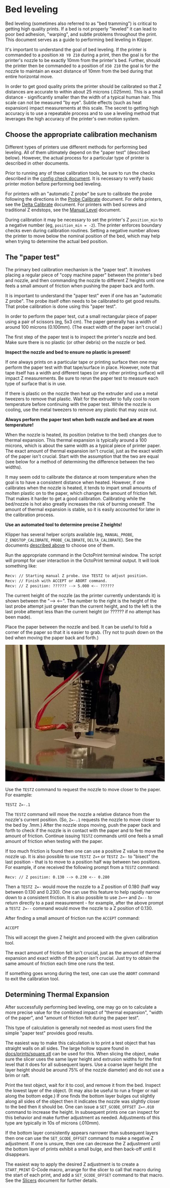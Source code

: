 # Bed leveling

Bed leveling (sometimes also referred to as "bed tramming") is
critical to getting high quality prints. If a bed is not properly
"leveled" it can lead to poor bed adhesion, "warping", and subtle
problems throughout the print. This document serves as a guide to
performing bed leveling in Klipper.

It's important to understand the goal of bed leveling. If the printer
is commanded to a position `X0 Y0 Z10` during a print, then the goal
is for the printer's nozzle to be exactly 10mm from the printer's
bed. Further, should the printer then be commanded to a position of
`X50 Z10` the goal is for the nozzle to maintain an exact distance of
10mm from the bed during that entire horizontal move.

In order to get good quality prints the printer should be calibrated
so that Z distances are accurate to within about 25 microns (.025mm).
This is a small distance - significantly smaller than the width of a
typical human hair. This scale can not be measured "by eye". Subtle
effects (such as heat expansion) impact measurements at this scale.
The secret to getting high accuracy is to use a repeatable process and
to use a leveling method that leverages the high accuracy of the
printer's own motion system.

## Choose the appropriate calibration mechanism

Different types of printers use different methods for performing bed
leveling. All of them ultimately depend on the "paper test" (described
below). However, the actual process for a particular type of printer
is described in other documents.

Prior to running any of these calibration tools, be sure to run the
checks described in the [config check document](Config_checks.md). It
is necessary to verify basic printer motion before performing bed
leveling.

For printers with an "automatic Z probe" be sure to calibrate the
probe following the directions in the
[Probe Calibrate](Probe_Calibrate.md) document. For delta printers,
see the [Delta Calibrate](Delta_Calibrate.md) document. For printers
with bed screws and traditional Z endstops, see the
[Manual Level](Manual_Level.md) document.

During calibration it may be necessary to set the printer's Z
`position_min` to a negative number (eg, `position_min = -2`). The
printer enforces boundary checks even during calibration
routines. Setting a negative number allows the printer to move below
the nominal position of the bed, which may help when trying to
determine the actual bed position.

## The "paper test"

The primary bed calibration mechanism is the "paper test". It involves
placing a regular piece of "copy machine paper" between the printer's
bed and nozzle, and then commanding the nozzle to different Z heights
until one feels a small amount of friction when pushing the paper back
and forth.

It is important to understand the "paper test" even if one has an
"automatic Z probe". The probe itself often needs to be calibrated to
get good results. That probe calibration is done using this "paper
test".

In order to perform the paper test, cut a small rectangular piece of
paper using a pair of scissors (eg, 5x3 cm). The paper generally has a
width of around 100 microns (0.100mm). (The exact width of the paper
isn't crucial.)

The first step of the paper test is to inspect the printer's nozzle
and bed. Make sure there is no plastic (or other debris) on the nozzle
or bed.

**Inspect the nozzle and bed to ensure no plastic is present!**

If one always prints on a particular tape or printing surface then one
may perform the paper test with that tape/surface in place. However,
note that tape itself has a width and different tapes (or any other
printing surface) will impact Z measurements. Be sure to rerun the
paper test to measure each type of surface that is in use.

If there is plastic on the nozzle then heat up the extruder and use a
metal tweezers to remove that plastic. Wait for the extruder to fully
cool to room temperature before continuing with the paper test. While
the nozzle is cooling, use the metal tweezers to remove any plastic
that may ooze out.

**Always perform the paper test when both nozzle and bed are at room
temperature!**

When the nozzle is heated, its position (relative to the bed) changes
due to thermal expansion. This thermal expansion is typically around a
100 microns, which is about the same width as a typical piece of
printer paper. The exact amount of thermal expansion isn't crucial,
just as the exact width of the paper isn't crucial. Start with the
assumption that the two are equal (see below for a method of
determining the difference between the two widths).

It may seem odd to calibrate the distance at room temperature when the
goal is to have a consistent distance when heated. However, if one
calibrates when the nozzle is heated, it tends to impart small amounts
of molten plastic on to the paper, which changes the amount of
friction felt. That makes it harder to get a good calibration.
Calibrating while the bed/nozzle is hot also greatly increases the
risk of burning oneself. The amount of thermal expansion is stable, so
it is easily accounted for later in the calibration process.

**Use an automated tool to determine precise Z heights!**

Klipper has several helper scripts available (eg, `MANUAL_PROBE`,
`Z_ENDSTOP_CALIBRATE`, `PROBE_CALIBRATE`, `DELTA_CALIBRATE`). See the
documents
[described above](#choose-the-appropriate-calibration-mechanism) to
choose one of them.

Run the appropriate command in the OctoPrint terminal window. The
script will prompt for user interaction in the OctoPrint terminal
output. It will look something like:

```text
Recv: // Starting manual Z probe. Use TESTZ to adjust position.
Recv: // Finish with ACCEPT or ABORT command.
Recv: // Z position: ?????? --> 5.000 <-- ??????
```

The current height of the nozzle (as the printer currently understands
it) is shown between the "--> <--". The number to the right is the
height of the last probe attempt just greater than the current height,
and to the left is the last probe attempt less than the current height
(or ?????? if no attempt has been made).

Place the paper between the nozzle and bed. It can be useful to fold a
corner of the paper so that it is easier to grab. (Try not to push
down on the bed when moving the paper back and forth.)

![paper-test](img/paper-test.jpg)

Use the `TESTZ` command to request the nozzle to move closer to the
paper. For example:

```gcode
TESTZ Z=-.1
```

The `TESTZ` command will move the nozzle a relative distance from the
nozzle's current position. (So, `Z=-.1` requests the nozzle to move
closer to the bed by .1mm.) After the nozzle stops moving, push the
paper back and forth to check if the nozzle is in contact with the
paper and to feel the amount of friction. Continue issuing `TESTZ`
commands until one feels a small amount of friction when testing with
the paper.

If too much friction is found then one can use a positive Z value to
move the nozzle up. It is also possible to use `TESTZ Z=+` or `TESTZ
Z=-` to "bisect" the last position - that is to move to a position
half way between two positions. For example, if one received the
following prompt from a `TESTZ` command:

```text
Recv: // Z position: 0.130 --> 0.230 <-- 0.280
```

Then a `TESTZ Z=-` would move the nozzle to a Z position of 0.180
(half way between 0.130 and 0.230). One can use this feature to help
rapidly narrow down to a consistent friction. It is also possible to
use `Z=++` and `Z=--` to return directly to a past measurement - for
example, after the above prompt a `TESTZ Z=--` command would move the
nozzle to a Z position of 0.130.

After finding a small amount of friction run the `ACCEPT` command:

```gcode
ACCEPT
```

This will accept the given Z height and proceed with the given
calibration tool.

The exact amount of friction felt isn't crucial, just as the amount of
thermal expansion and exact width of the paper isn't crucial. Just try
to obtain the same amount of friction each time one runs the test.

If something goes wrong during the test, one can use the `ABORT`
command to exit the calibration tool.

## Determining Thermal Expansion

After successfully performing bed leveling, one may go on to calculate
a more precise value for the combined impact of "thermal expansion",
"width of the paper", and "amount of friction felt during the paper
test".

This type of calculation is generally not needed as most users find
the simple "paper test" provides good results.

The easiest way to make this calculation is to print a test object
that has straight walls on all sides. The large hollow square found in
[docs/prints/square.stl](prints/square.stl) can be used for this.
When slicing the object, make sure the slicer uses the same layer
height and extrusion widths for the first level that it does for all
subsequent layers. Use a coarse layer height (the layer height should
be around 75% of the nozzle diameter) and do not use a brim or raft.

Print the test object, wait for it to cool, and remove it from the
bed. Inspect the lowest layer of the object. (It may also be useful to
run a finger or nail along the bottom edge.) If one finds the bottom
layer bulges out slightly along all sides of the object then it
indicates the nozzle was slightly closer to the bed then it should
be. One can issue a `SET_GCODE_OFFSET Z=+.010` command to increase the
height. In subsequent prints one can inspect for this behavior and
make further adjustment as needed. Adjustments of this type are
typically in 10s of microns (.010mm).

If the bottom layer consistently appears narrower than subsequent
layers then one can use the `SET_GCODE_OFFSET` command to make a
negative Z adjustment. If one is unsure, then one can decrease the Z
adjustment until the bottom layer of prints exhibit a small bulge, and
then back-off until it disappears.

The easiest way to apply the desired Z adjustment is to create a
`START_PRINT` G-Code macro, arrange for the slicer to call that macro
during the start of each print, and add a `SET_GCODE_OFFSET` command to
that macro. See the [Slicers](Slicers.md) document for further
details.
